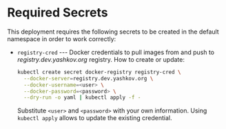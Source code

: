 # Required Secrets

This deployment requires the following secrets to be created in the
default namespace in order to work correctly:

* `registry-cred` --- Docker credentials to pull images from and
  push to _registry.dev.yashkov.org_ registry. How to create or update:
  ```sh
  kubectl create secret docker-registry registry-cred \
    --docker-server=registry.dev.yashkov.org \
    --docker-username=<user> \
    --docker-password=<password> \
    --dry-run -o yaml | kubectl apply -f -
  ```
  Substitute `<user>` and `<password>` with your own information.
  Using `kubectl apply` allows to update the existing credential.
